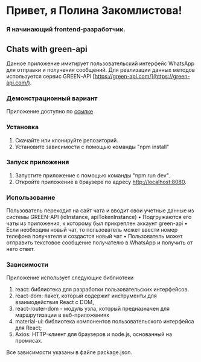 # Привет, я Полина Закомлистова!

### Я начинающий frontend-разработчик.

## Chats with green-api

Данное приложение имитирует пользовательский интерфейс WhatsApp для отправки и получения сообщений. Для реализации данных методов используется сервис GREEN-API [https://green-api.com/](https://green-api.com/).

### Демонстрационный вариант

Приложение доступно по [ссылке](https://polina-zakomlistova.github.io/chat-green-api/)

### Установка

1. Скачайте или клонируйте репозиторий.
2. Установите зависимости с помощью команды "npm install"

### Запуск приложения

1. Запустите приложение с помощью команды "npm run dev".
2. Откройте приложение в браузере по адресу [http://localhost:8080](http://localhost:8080).

### Использование

Пользователь переходит на сайт чата и вводит свои учетные данные из
системы GREEN-API (idInstance, apiTokenInstance)
• Подгружаются его чаты из приложения, к которому был прикреплен аккаунт green-api
• Если необходим новый чат, то пользователь может ввести номер телефона получателя и создастся новый чат
• Пользователь может отправить текстовое сообщение получателю в
WhatsApp и получить от него ответ.

### Зависимости

Приложение использует следующие библиотеки

1. react: библиотека для разработки пользовательских интерфейсов.
2. react-dom: пакет, который содержит инструменты для взаимодействия React с DOM,
3. react-router-dom - модуль узла, который предназначен для маршрутизации в веб-приложениях
4. material-ui: библиотека компонентов пользовательского интерфейса для React;
5. Axios: HTTP-клиент для браузеров и node.js, основанный на промисах.

Все зависимости указаны в файле package.json.

